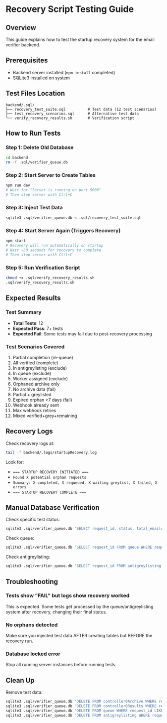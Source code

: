 # Recovery Script Testing Guide

## Overview
This guide explains how to test the startup recovery system for the email verifier backend.

## Prerequisites
- Backend server installed (`npm install` completed)
- SQLite3 installed on system

## Test Files Location
```
backend/.sql/
├── recovery_test_suite.sql          # Test data (12 test scenarios)
├── test_recovery_scenarios.sql      # Alternative test data
└── verify_recovery_results.sh       # Verification script
```

## How to Run Tests

### Step 1: Delete Old Database
```bash
cd backend
rm -f .sql/verifier_queue.db
```

### Step 2: Start Server to Create Tables
```bash
npm run dev
# Wait for "Server is running on port 5000"
# Then stop server with Ctrl+C
```

### Step 3: Inject Test Data
```bash
sqlite3 .sql/verifier_queue.db < .sql/recovery_test_suite.sql
```

### Step 4: Start Server Again (Triggers Recovery)
```bash
npm start
# Recovery will run automatically on startup
# Wait ~30 seconds for recovery to complete
# Then stop server with Ctrl+C
```

### Step 5: Run Verification Script
```bash
chmod +x .sql/verify_recovery_results.sh
.sql/verify_recovery_results.sh
```

## Expected Results

### Test Summary
- **Total Tests**: 12
- **Expected Pass**: 7+ tests
- **Expected Fail**: Some tests may fail due to post-recovery processing

### Test Scenarios Covered
1. Partial completion (re-queue)
2. All verified (complete)
3. In antigreylisting (exclude)
4. In queue (exclude)
5. Worker assigned (exclude)
6. Orphaned archive only
7. No archive data (fail)
8. Partial + greylisted
9. Expired orphan >7 days (fail)
10. Webhook already sent
11. Max webhook retries
12. Mixed verified+grey+remaining

## Recovery Logs

Check recovery logs at:
```bash
tail -f backend/.logs/startupRecovery.log
```

Look for:
- `=== STARTUP RECOVERY INITIATED ===`
- `Found X potential orphan requests`
- `Summary: X completed, X requeued, X waiting greylist, X failed, X errors`
- `=== STARTUP RECOVERY COMPLETE ===`

## Manual Database Verification

Check specific test status:
```bash
sqlite3 .sql/verifier_queue.db "SELECT request_id, status, total_emails, completed_emails FROM controller0Results WHERE request_id LIKE 'test-%' ORDER BY request_id;"
```

Check queue:
```bash
sqlite3 .sql/verifier_queue.db "SELECT request_id FROM queue WHERE request_id LIKE 'test-%';"
```

Check antigreylisting:
```bash
sqlite3 .sql/verifier_queue.db "SELECT request_id FROM antigreylisting WHERE request_id LIKE 'test-%';"
```

## Troubleshooting

### Tests show "FAIL" but logs show recovery worked
This is expected. Some tests get processed by the queue/antigreylisting system after recovery, changing their final status.

### No orphans detected
Make sure you injected test data AFTER creating tables but BEFORE the recovery run.

### Database locked error
Stop all running server instances before running tests.

## Clean Up

Remove test data:
```bash
sqlite3 .sql/verifier_queue.db "DELETE FROM controller0Archive WHERE request_id LIKE 'test-%';"
sqlite3 .sql/verifier_queue.db "DELETE FROM controller0Results WHERE request_id LIKE 'test-%';"
sqlite3 .sql/verifier_queue.db "DELETE FROM queue WHERE request_id LIKE 'test-%';"
sqlite3 .sql/verifier_queue.db "DELETE FROM antigreylisting WHERE request_id LIKE 'test-%';"
```
